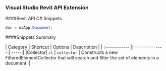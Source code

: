 ### Visual Studio Revit API Extension

####Revit API C# Snippets

```cs
doc = uiApp.Document;
```
####Snippets Summary

| Category | Shortcut  | Options | Description |
| :------------ |:---------------:| -----:|
|Collector| `cl`      | `collector` | Constructs a new FilteredElementCollector that will search and filter the set of elements in a document. |
